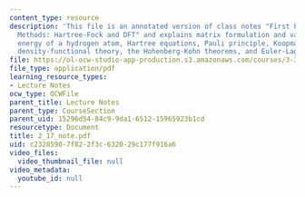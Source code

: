 ```yaml
---
content_type: resource
description: 'This file is an annotated version of class notes "First Principles Energy
  Methods: Hartree-Fock and DFT" and explains matrix formulation and variational principle,
  energy of a hydrogen atom, Hartree equations, Pauli principle, Koopmans? theorems,
  density-functional theory, the Hohenberg-Kohn theorems, and Euler-Lagrange equations.'
file: https://ol-ocw-studio-app-production.s3.amazonaws.com/courses/3-320-atomistic-computer-modeling-of-materials-sma-5107-spring-2005/c23285907f822f3c632029c177f916a6_2_17_note.pdf
file_type: application/pdf
learning_resource_types:
- Lecture Notes
ocw_type: OCWFile
parent_title: Lecture Notes
parent_type: CourseSection
parent_uid: 15296d54-84c9-9da1-6512-15965923b1cd
resourcetype: Document
title: 2_17_note.pdf
uid: c2328590-7f82-2f3c-6320-29c177f916a6
video_files:
  video_thumbnail_file: null
video_metadata:
  youtube_id: null
---
```

